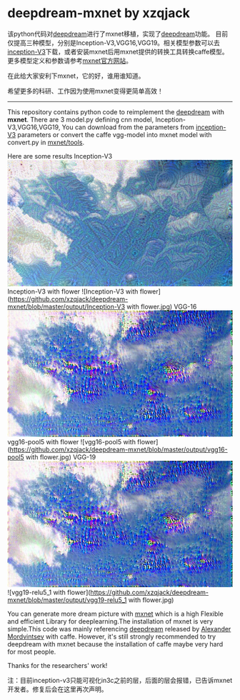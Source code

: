 # deepdream-mxnet by xzqjack
该python代码对[deepdream](https://github.com/google/deepdream)进行了mxnet移植，实现了[deepdream](http://googleresearch.blogspot.ch/2015/06/inceptionism-going-deeper-into-neural.html)功能。
目前仅提高三种模型，分别是Inception-V3,VGG16,VGG19。相关模型参数可以去[inception-V3](https://github.com/dmlc/mxnet-model-gallery)下载，或者安装mxnet后用mxnet提供的转换工具转换caffe模型。
更多模型定义和参数请参考[mxnet官方网站](https://github.com/dmlc/mxnet)。


在此给大家安利下mxnet，它的好，谁用谁知道。

希望更多的科研、工作因为使用mxnet变得更简单高效！

***

This repository contains python code to reimplement the [deepdream](http://googleresearch.blogspot.ch/2015/06/inceptionism-going-deeper-into-neural.html) with **mxnet**.
There are 3 model.py defining cnn model, Inception-V3,VGG16,VGG19, You can download from the parameters from [inception-V3](https://github.com/dmlc/mxnet-model-gallery) parameters or convert the  caffe vgg-model into mxnet model with convert.py in [mxnet/tools](https://github.com/dmlc/mxnet/tree/master/tools/caffe_converter).

Here are some results
Inception-V3
![Inception-V3](https://github.com/xzqjack/deepdream-mxnet/blob/master/output/Inception-V3.jpg)
Inception-V3 with flower
![Inception-V3 with flower](https://github.com/xzqjack/deepdream-mxnet/blob/master/output/Inception-V3 with flower.jpg)
VGG-16
![vgg16-pool5](https://github.com/xzqjack/deepdream-mxnet/blob/master/output/vgg16-pool5.jpg)
vgg16-pool5 with flower
![vgg16-pool5 with flower](https://github.com/xzqjack/deepdream-mxnet/blob/master/output/vgg16-pool5 with flower.jpg)
VGG-19
![vgg19-relu5_1](https://github.com/xzqjack/deepdream-mxnet/blob/master/output/vgg16-pool5.jpg)
![vgg19-relu5_1 with flower](https://github.com/xzqjack/deepdream-mxnet/blob/master/output/vgg19-relu5_1 with flower.jpg)


You can generate more dream picture with [mxnet](http://mxnet.readthedocs.io/en/latest/) which is a high  Flexible and efficient Library for deeplearning.The installation of mxnet is very simple.This code was mainly referencing [deepdream](https://github.com/google/deepdream) released by [Alexander Mordvintsev](mailto:moralex@google.com) with caffe. However, it's still strongly recommended to try deepdream with mxnet because the installation of caffe maybe very hard for most people.

Thanks for the researchers' work!

注：目前inception-v3只能可视化in3c之前的层，后面的层会报错，已告诉mxnet开发者。修复后会在这里再次声明。


